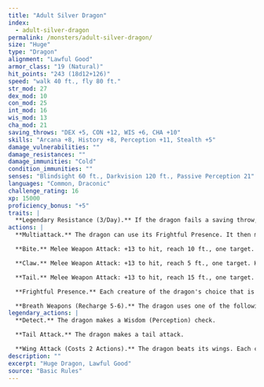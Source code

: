 ```yaml
---
title: "Adult Silver Dragon"
index:
  - adult-silver-dragon
permalink: /monsters/adult-silver-dragon/
size: "Huge"
type: "Dragon"
alignment: "Lawful Good"
armor_class: "19 (Natural)"
hit_points: "243 (18d12+126)"
speed: "walk 40 ft., fly 80 ft."
str_mod: 27
dex_mod: 10
con_mod: 25
int_mod: 16
wis_mod: 13
cha_mod: 21
saving_throws: "DEX +5, CON +12, WIS +6, CHA +10"
skills: "Arcana +8, History +8, Perception +11, Stealth +5"
damage_vulnerabilities: ""
damage_resistances: ""
damage_immunities: "Cold"
condition_immunities: ""
senses: "Blindsight 60 ft., Darkvision 120 ft., Passive Perception 21"
languages: "Common, Draconic"
challenge_rating: 16
xp: 15000
proficiency_bonus: "+5"
traits: |
  **Legendary Resistance (3/Day).** If the dragon fails a saving throw, it can choose to succeed instead.
actions: |
  **Multiattack.** The dragon can use its Frightful Presence. It then makes three attacks: one with its bite and two with its claws.

  **Bite.** Melee Weapon Attack: +13 to hit, reach 10 ft., one target. Hit: 19 (2d10 + 8) piercing damage.

  **Claw.** Melee Weapon Attack: +13 to hit, reach 5 ft., one target. Hit: 15 (2d6 + 8) slashing damage.

  **Tail.** Melee Weapon Attack: +13 to hit, reach 15 ft., one target. Hit: 17 (2d8 + 8) bludgeoning damage.

  **Frightful Presence.** Each creature of the dragon's choice that is within 120 feet of the dragon and aware of it must succeed on a DC 18 Wisdom saving throw or become frightened for 1 minute. A creature can repeat the saving throw at the end of each of its turns, ending the effect on itself on a success. If a creature's saving throw is successful or the effect ends for it, the creature is immune to the dragon's Frightful Presence for the next 24 hours.

  **Breath Weapons (Recharge 5-6).** The dragon uses one of the following breath weapons. Cold Breath. The dragon exhales an icy blast in a 60-foot cone. Each creature in that area must make a DC 20 Constitution saving throw, taking 58 (13d8) cold damage on a failed save, or half as much damage on a successful one. Paralyzing Breath. The dragon exhales paralyzing gas in a 60-foot cone. Each creature in that area must succeed on a DC 20 Constitution saving throw or be paralyzed for 1 minute. A creature can repeat the saving throw at the end of each of its turns, ending the effect on itself on a success.  
legendary_actions: |
  **Detect.** The dragon makes a Wisdom (Perception) check.

  **Tail Attack.** The dragon makes a tail attack.

  **Wing Attack (Costs 2 Actions).** The dragon beats its wings. Each creature within 10 ft. of the dragon must succeed on a DC 22 Dexterity saving throw or take 15 (2d6 + 8) bludgeoning damage and be knocked prone. The dragon can then fly up to half its flying speed.
description: ""
excerpt: "Huge Dragon, Lawful Good"
source: "Basic Rules"
---
```

